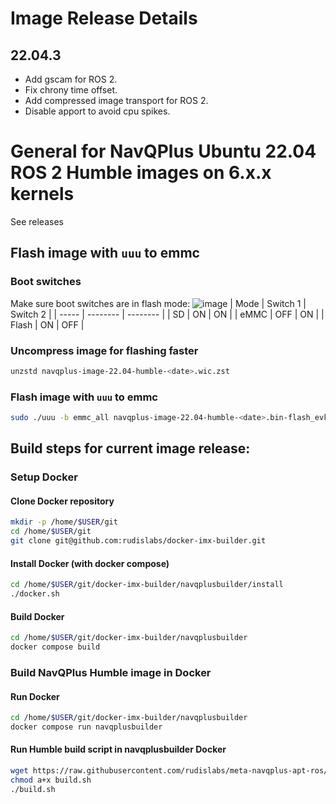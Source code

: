 # Image Release Details
## 22.04.3
- Add gscam for ROS 2.
- Fix chrony time offset.
- Add compressed image transport for ROS 2.
- Disable apport to avoid cpu spikes.

# General for NavQPlus Ubuntu 22.04 ROS 2 Humble images on 6.x.x kernels
See releases

## Flash image with `uuu` to emmc
### Boot switches
Make sure boot switches are in flash mode:
![image](https://user-images.githubusercontent.com/10233412/235987123-838d5295-149f-4258-b98f-96aa24345b35.png)
| Mode  | Switch 1 | Switch 2 |
| ----- | -------- | -------- |
|  SD   |    ON    |    ON    |
| eMMC  |    OFF   |    ON    |
| Flash |    ON    |    OFF   |
### Uncompress image for flashing faster
```bash
unzstd navqplus-image-22.04-humble-<date>.wic.zst
```
### Flash image with `uuu` to emmc
```bash
sudo ./uuu -b emmc_all navqplus-image-22.04-humble-<date>.bin-flash_evk navqplus-image-22.04-humble-<date>.wic
```



## Build steps for current image release:
### Setup Docker
#### Clone Docker repository
```bash
mkdir -p /home/$USER/git
cd /home/$USER/git
git clone git@github.com:rudislabs/docker-imx-builder.git
```
#### Install Docker (with docker compose)
```bash
cd /home/$USER/git/docker-imx-builder/navqplusbuilder/install
./docker.sh
```
#### Build Docker
```bash
cd /home/$USER/git/docker-imx-builder/navqplusbuilder
docker compose build
```

### Build NavQPlus Humble image in Docker
#### Run Docker
```bash
cd /home/$USER/git/docker-imx-builder/navqplusbuilder
docker compose run navqplusbuilder
```
#### Run Humble build script in navqplusbuilder Docker
```bash
wget https://raw.githubusercontent.com/rudislabs/meta-navqplus-apt-ros/imx-6.1.22-humble/scripts/build.sh
chmod a+x build.sh
./build.sh
```
